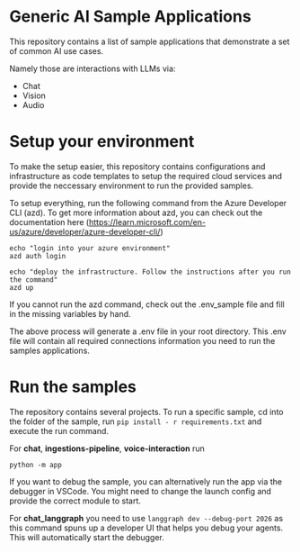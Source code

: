 # Generic AI Sample Applications

This repository contains a list of sample applications that demonstrate a set of common AI use cases.

Namely those are interactions with LLMs via:
- Chat
- Vision
- Audio

# Setup your environment
To make the setup easier, this repository contains configurations and infrastructure as code templates to setup the required cloud services and provide the neccessary environment to run the provided samples.

To setup everything, run the following command from the Azure Developer CLI (azd). To get more information about azd, you can check out the documentation here (https://learn.microsoft.com/en-us/azure/developer/azure-developer-cli/)

```
echo "login into your azure environment"
azd auth login

echo "deploy the infrastructure. Follow the instructions after you run the command"
azd up
```

If you cannot run the azd command, check out the .env_sample file and fill in the missing variables by hand.

The above process will generate a .env file in your root directory. This .env file will contain all required connections information you need to run the samples applications.

# Run the samples
The repository contains several projects. To run a specific sample, cd into the folder of the sample, run  `pip install - r requirements.txt` and execute the run command.

For **chat**, **ingestions-pipeline**, **voice-interaction** run

`python -m app`

If you want to debug the sample, you can alternatively run the app via the debugger in VSCode. You might need to change the launch config and provide the correct module to start.

For **chat_langgraph** you need to use `langgraph dev --debug-port 2026` as this command spuns up a developer UI that helps you debug your agents. This will automatically start the debugger.

